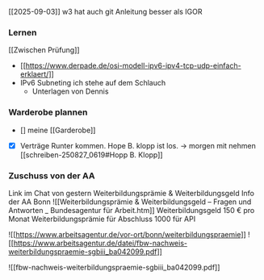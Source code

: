 [[2025-09-03]]
w3 hat auch git Anleitung besser als IGOR
### Lernen
[[Zwischen Prüfung]]
- [[https://www.derpade.de/osi-modell-ipv6-ipv4-tcp-udp-einfach-erklaert/]]
- IPv6 Subneting ich stehe auf dem Schlauch
	- Unterlagen von Dennis
### Warderobe plannen
* [] meine [[Garderobe]]
- [x] Verträge
Runter kommen.
Hope B. klopp ist los.
-> morgen mit nehmen
[[schreiben-250827_0619#Hopp B. Klopp]]

### Zuschuss von der AA
Link im Chat von gestern
Weiterbildungsprämie & Weiterbildungsgeld
Info der AA Bonn
![[Weiterbildungsprämie & Weiterbildungsgeld – Fragen und Antworten _ Bundesagentur für Arbeit.htm]]
Weiterbildungsgeld 150 € pro Monat
Weiterbildungsprämie für Abschluss
1000 für API

![[https://www.arbeitsagentur.de/vor-ort/bonn/weiterbildungspraemie]]
![[https://www.arbeitsagentur.de/datei/fbw-nachweis-weiterbildungspraemie-sgbiii_ba042099.pdf]]

![[fbw-nachweis-weiterbildungspraemie-sgbiii_ba042099.pdf]]
